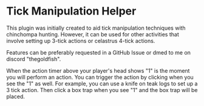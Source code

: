 # Tick Manipulation Helper

This plugin was initially created to aid tick manipulation techniques with chinchompa hunting. 
However, it can be used for other activities that involve setting up 3-tick actions or celastrus 4-tick actions.

Features can be preferably requested in a GitHub Issue or dmed to me on discord "thegoldfish".

When the action timer above your player's head shows "1" is the moment you will perform an action. 
You can trigger the action by clicking when you see the "1" as well. For example, you can use a knife on teak logs to set up a 3 tick action. 
Then click a box trap when you see "1" and the box trap will be placed.